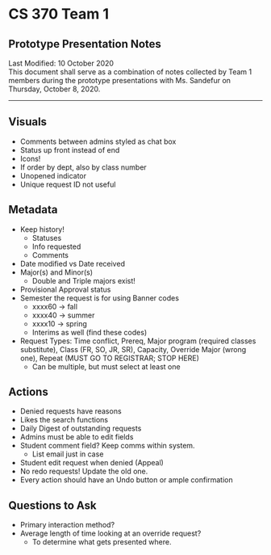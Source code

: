 # CS 370 Team 1

## Prototype Presentation Notes

Last Modified: 10 October 2020  
This document shall serve as a combination of notes collected by Team 1 members during the prototype presentations with Ms. Sandefur on Thursday, October 8, 2020.

---

## Visuals

+ Comments between admins styled as chat box
+ Status up front instead of end
+ Icons!
+ If order by dept, also by class number
+ Unopened indicator
+ Unique request ID not useful

## Metadata

+ Keep history!
    + Statuses
    + Info requested
    + Comments
+ Date modified vs Date received
+ Major(s) and Minor(s)
    + Double and Triple majors exist!
+ Provisional Approval status
+ Semester the request is for using Banner codes
    + xxxx60 -> fall
    + xxxx40 -> summer
    + xxxx10 -> spring
    + Interims as well (find these codes)
+ Request Types: Time conflict, Prereq, Major program (required classes substitute), Class (FR, SO, JR, SR), Capacity, Override Major (wrong one), Repeat (MUST GO TO REGISTRAR; STOP HERE)
    + Can be multiple, but must select at least one
  
## Actions

+ Denied requests have reasons
+ Likes the search functions
+ Daily Digest of outstanding requests
+ Admins must be able to edit fields
+ Student comment field? Keep comms within system.
    + List email just in case
+ Student edit request when denied (Appeal)
+ No redo requests! Update the old one.
+ Every action should have an Undo button or ample confirmation

## Questions to Ask

+ Primary interaction method?
+ Average length of time looking at an override request?
    + To determine what gets presented where.